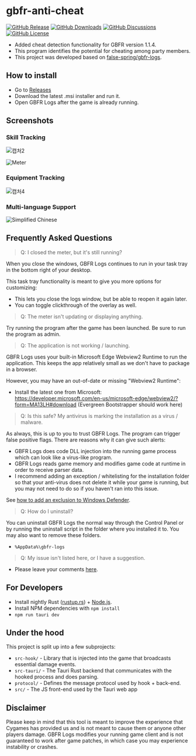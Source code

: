 # gbfr-anti-cheat

[![GitHub Release](https://img.shields.io/github/v/release/Jay13Jeong/GBFR-logs-anti-cheat)](https://github.com/Jay13Jeong/GBFR-logs-anti-cheat/releases)
[![GitHub Downloads](https://img.shields.io/github/downloads/Jay13Jeong/GBFR-logs-anti-cheat/total)](https://github.com/Jay13Jeong/GBFR-logs-anti-cheat/releases)
[![GitHub Discussions](https://img.shields.io/github/discussions/Jay13Jeong/GBFR-logs-anti-cheat)](https://github.com/Jay13Jeong/GBFR-logs-anti-cheat/discussions)
[![GitHub License](https://img.shields.io/github/license/false-spring/gbfr-logs)](./LICENSE)

- Added cheat detection functionality for GBFR version 1.1.4.
- This program identifies the potential for cheating among party members.
- This project was developed based on [false-spring/gbfr-logs](https://github.com/false-spring/gbfr-logs).

## How to install

- Go to [Releases](https://github.com/Jay13Jeong/GBFR-logs-anti-cheat/releases)
- Download the latest .msi installer and run it.
- Open GBFR Logs after the game is already running.

## Screenshots

### Skill Tracking

![캡처2](https://github.com/Jay13Jeong/GBFR-logs-anti-cheat/assets/63899204/848800d9-7db2-49e4-8c67-c9153b90e141)

![Meter](./docs/screenshots/skill-tracking.png)

### Equipment Tracking

![캡처4](https://github.com/Jay13Jeong/GBFR-logs-anti-cheat/assets/63899204/05793bdc-e992-4f80-969b-11b38873ba33)

### Multi-language Support

![Simplified Chinese](./docs/screenshots/simplified-chinese.png)

## Frequently Asked Questions

> Q: I closed the meter, but it's still running?

When you close the windows, GBFR Logs continues to run in your task tray in the bottom right of your desktop.

This task tray functionality is meant to give you more options for customizing:

- This lets you close the logs window, but be able to reopen it again later.
- You can toggle clickthrough of the overlay as well.

> Q: The meter isn't updating or displaying anything.

Try running the program after the game has been launched. Be sure to run the program as admin.

> Q: The application is not working / launching.

GBFR Logs uses your built-in Microsoft Edge Webview2 Runtime to run the application. This keeps the app relatively small as we don't have to package in a browser.

However, you may have an out-of-date or missing "Webview2 Runtime":

- Install the latest one from Microsoft: https://developer.microsoft.com/en-us/microsoft-edge/webview2/?form=MA13LH#download (Evergreen Bootstrapper should work here)

> Q: Is this safe? My antivirus is marking the installation as a virus / malware.

As always, this is up to you to trust GBFR Logs. The program can trigger false positive flags. There are reasons why it can give such alerts:

- GBFR Logs does code DLL injection into the running game process which can look like a virus-like program.
- GBFR Logs reads game memory and modifies game code at runtime in order to receive parser data.
- I recommend adding an exception / whitelisting for the installation folder so that your anti-virus does not delete it while your game is running, but you may not need to do so if you haven't ran into this issue.

See [how to add an exclusion to Windows Defender](https://support.microsoft.com/en-us/windows/add-an-exclusion-to-windows-security-811816c0-4dfd-af4a-47e4-c301afe13b26).

> Q: How do I uninstall?

You can uninstall GBFR Logs the normal way through the Control Panel or by running the uninstall script in the folder where you installed it to. You may also want to remove these folders.

- `%AppData%\gbfr-logs`

> Q: My issue isn't listed here, or I have a suggestion.
- Please leave your comments [here](https://github.com/Jay13Jeong/GBFR-logs-anti-cheat/discussions).

## For Developers

- Install nightly Rust ([rustup.rs](https://rustup.rs/)) + [Node.js](https://nodejs.org/en/download).
- Install NPM dependencies with `npm install`
- `npm run tauri dev`

## Under the hood

This project is split up into a few subprojects:

- `src-hook/` - Library that is injected into the game that broadcasts essential damage events.
- `src-tauri/` - The Tauri Rust backend that communicates with the hooked process and does parsing.
- `protocol/` - Defines the message protocol used by hook + back-end.
- `src/` - The JS front-end used by the Tauri web app

## Disclaimer

Please keep in mind that this tool is meant to improve the experience that Cygames has provided us and is not meant to cause them or anyone other players damage. GBFR Logs modifies your running game client and is not guaranteed to work after game patches, in which case you may experience instability or crashes.


